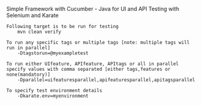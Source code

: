 Simple Framework with Cucumber - Java for UI and API Testing with Selenium and Karate

	Following target is to be run for testing
		mvn clean verify
		
	To run any specific tags or multiple tags [note: multiple tags will 	run in parallel]
		-Dtagstorun=@myexampletest
		
	To run either UIfeature, APIfeature, APItags or all in parallel 	specify values with comma separated [either tags,features or 	none(mandatory)]
		-Dparallel=uifeaturesparallel,apifeaturesparallel,apitagsparallel
		
	To specify test environment details
		-Dkarate.env=myenvironment
		